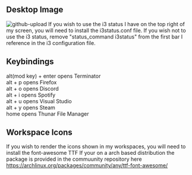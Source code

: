 ## Desktop Image
![github-upload](https://user-images.githubusercontent.com/74705524/104528243-b8653400-55d4-11eb-9725-5231290b6426.png)
If you wish to use the i3 status I have on the top right of my screen, you will need to install the i3status.conf file. 
If you wish not to use the i3 status, remove "status_command i3status" from the first bar I reference in the i3 configuration file.


## Keybindings
alt(mod key) + enter  opens Terminator     
alt + p      opens Firefox        
alt + o      opens Discord     
alt + i      opens Spotify      
alt + u      opens Visual Studio    
alt + y      opens Steam  
home         opens Thunar File Manager

## Workspace Icons
If you wish to render the icons shown in my workspaces, you will need to install the font-awesome TTF
If your on a arch based distribution the package is provided in the commuunity repository here 
https://archlinux.org/packages/community/any/ttf-font-awesome/

